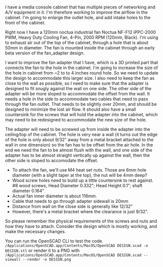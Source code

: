 I have a media console cabinet that has multiple pieces of networking and A/V equipment in it. I'm therefore working to improve the airflow in the cabinet. I'm going to enlarge the outlet hole, and add intake holes to the front of the cabinet. 

Right now I have a 120mm noctua industrial fan Noctua NF-F12 iPPC-2000 PWM, Heavy Duty Cooling Fan, 4-Pin, 2000 RPM (120mm, Black). I'm using to exhaust air out of the top of the cabinet, through a hole that is about 50mm in diameter. The fan is mounted inside the cabinet through an early beta version of the fan_adapter design. 

I want to improve the fan adapter that I have, which is a 3D printed part that connects the fan to the hole in the cabinet. I'm going to increase the size of the hole in cabinet from ~2 to to 4 inches round hole. So we need to update the design to accommodate this larger size. I also need to keep the fan as close to the wall as possible, so I need to make sure that the adapter is designed to fit snugly against the wall on one side. The other side of the adapter will be more sloped to accommodate the offset from the wall. It needs a hole in the side to accommodate two cables that need to pass through the fan outlet. That needs to be slightly over 20mm, and should be designed to minimize the lost air flow. It should also have a small countersink for the screws that will hold the adapter into the cabinet, which may need to be redesigned to accommodate the new size of the hole.


The adapter will need to be screwed up from inside the adapter into the ceiling/top of the cabinet. The hole is very near a wall (it turns out the edge of the hole is only about 9/32" away from a metal bracket attached to the wall in one dimension) so the fan has to be offset from the air hole. In the end we need the fan to be almost flush with the wall, and one side of the adapter has to be almost straight vertically up against the wall, then the other side is sloped to accomodate the offset.


* To attach the fan, we'll use M4 heat set nuts. Those are 6mm hole diameter (with a slight taper at the top), the nut will be 4mm deep?
* Wood screw holes need to build up a little countersink to rest against. #8 wood screws, Head Diameter 0.332"; Head Height 0.1"; shaft diameter 0.164"
* Actual fan inner diameter is about 116mm.
* Cable that needs to go through adapter sidewall is 20mm
* Distance from wall on the close side is generally like 12/32”
* However, there's a metal bracket where the clearance is just 9/32”. 


So please remember the physical requirements of the screws and nuts and how they have to attach. Consider the design which is mostly working, and make the necessary changes. 

You can run the OpenSCAD CLI to test the code.  `/Applications/OpenSCAD.app/Contents/MacOS/OpenSCAD DESIGN.scad -o DESIGN.stl` or render it to a PNG with `/Applications/OpenSCAD.app/Contents/MacOS/OpenSCAD DESIGN.scad --viewall --render -o DESIGN.png`


